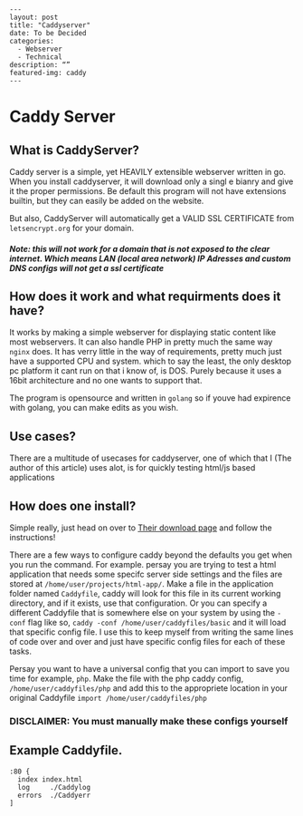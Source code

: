 ```
---
layout: post
title: "Caddyserver"
date: To be Decided
categories:
  - Webserver
  - Technical
description: “”
featured-img: caddy
---
```
# Caddy Server

## What is CaddyServer?
  Caddy server is a simple, yet HEAVILY extensible webserver written in go.
  When you install caddyserver, it will download only a singl e bianry and give it the proper permissions. Be default this program will not have extensions builtin, but they can easily be added on the website.

  But also, CaddyServer will automatically get a VALID SSL CERTIFICATE from `letsencrypt.org` for your domain. 
  ##### Note: this will not work for a domain that is not exposed to the clear internet. Which means LAN (local area network) IP Adresses and custom DNS configs will not get a ssl certificate

## How does it work and what requirments does it have?
  It works by making a simple webserver for displaying static content like most webservers. It can also handle PHP in pretty much the same way `nginx` does. 
  It has verry little in the way of requirements, pretty much just have a supported CPU and system. which to say the least, the only desktop pc platform it cant run on that i know of, is DOS. Purely because it uses a 16bit architecture and no one wants to support that.

  The program is opensource and written in `golang` so if youve had expirence with golang, you can make edits as you wish.

## Use cases?
There are a multitude of usecases for caddyserver, one of which that I (The author of this article) uses alot, is for quickly testing html/js based applications
## How does one install?
  Simple really, just head on over to [Their download page](https://caddyserver.com/download) and follow the instructions!
  
  There are a few ways to configure caddy beyond the defaults you get when you run the command. 
  For example. persay you are trying to test a html application that needs some specifc server side settings and the files are stored at `/home/user/projects/html-app/`. 
  Make a file in the application folder named `Caddyfile`, caddy will look for this file in its current working directory, and if it exists, use that configuration. 
  Or you can specify a different Caddyfile that is somewhere else on your system by using the `-conf` flag like so, `caddy -conf /home/user/caddyfiles/basic` and it will load that specific config file. I use this to keep myself from writing the same lines of code over and over and just have specific config files for each of these tasks.

Persay you want to have a universal config that you can import to save you time for example, `php`. Make the file with the php caddy config, `/home/user/caddyfiles/php` and add this to the appropriete location in your original Caddyfile `import /home/user/caddyfiles/php`

### DISCLAIMER: You must manually make these configs yourself

## Example Caddyfile. 
```
:80 {
  index index.html
  log     ./Caddylog
  errors  ./Caddyerr
]
```